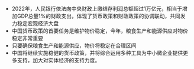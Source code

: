 - 2022年，人民银行依法向中央财政上缴结存利润总额超过1万亿元，相当于增加GDP总量1%的财政支出，体现了货币政策和财政政策的协调联动，共同发力稳定宏观经济大盘
- 中国货币政策的首要任务是维护物价稳定，今年，粮食生产和能源供应对物价稳定非常重要
- 只要确保粮食生产和能源供应，物价将稳定在合理区间
- 中国将继续实施稳健的货币政策，并将综合运用多种工具为中小微企业提供更多支持，加大对实体经济的支持力度。